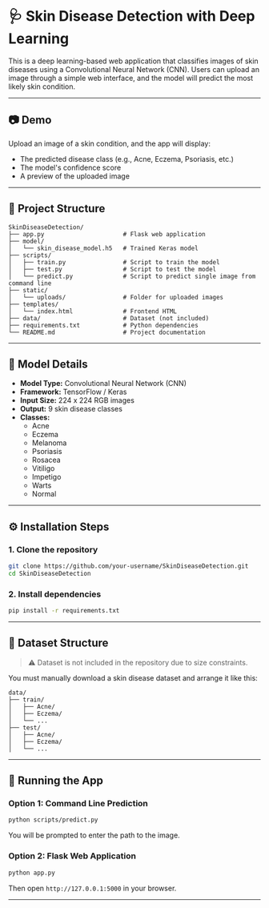 # 🩺 Skin Disease Detection with Deep Learning

This is a deep learning-based web application that classifies images of skin diseases using a Convolutional Neural Network (CNN). Users can upload an image through a simple web interface, and the model will predict the most likely skin condition.

---

## 📷 Demo

Upload an image of a skin condition, and the app will display:

- The predicted disease class (e.g., Acne, Eczema, Psoriasis, etc.)
- The model's confidence score
- A preview of the uploaded image

---

## 📁 Project Structure

```
SkinDiseaseDetection/
├── app.py                      # Flask web application
├── model/
│   └── skin_disease_model.h5   # Trained Keras model
├── scripts/
│   ├── train.py                # Script to train the model
│   ├── test.py                 # Script to test the model
│   └── predict.py              # Script to predict single image from command line
├── static/
│   └── uploads/                # Folder for uploaded images
├── templates/
│   └── index.html              # Frontend HTML
├── data/                       # Dataset (not included)
├── requirements.txt            # Python dependencies
└── README.md                   # Project documentation
```

---

## 🧠 Model Details

- **Model Type:** Convolutional Neural Network (CNN)
- **Framework:** TensorFlow / Keras
- **Input Size:** 224 x 224 RGB images
- **Output:** 9 skin disease classes
- **Classes:**
  - Acne
  - Eczema
  - Melanoma
  - Psoriasis
  - Rosacea
  - Vitiligo
  - Impetigo
  - Warts
  - Normal

---

## ⚙️ Installation Steps

### 1. Clone the repository

```bash
git clone https://github.com/your-username/SkinDiseaseDetection.git
cd SkinDiseaseDetection
```

### 2. Install dependencies

```bash
pip install -r requirements.txt
```

---

## 🧾 Dataset Structure

> ⚠️ Dataset is not included in the repository due to size constraints.

You must manually download a skin disease dataset and arrange it like this:

```
data/
├── train/
│   ├── Acne/
│   ├── Eczema/
│   └── ...
├── test/
│   ├── Acne/
│   ├── Eczema/
│   └── ...
```

---

## 🚀 Running the App

### Option 1: Command Line Prediction

```bash
python scripts/predict.py
```

You will be prompted to enter the path to the image.

### Option 2: Flask Web Application

```bash
python app.py
```

Then open `http://127.0.0.1:5000` in your browser.

---
